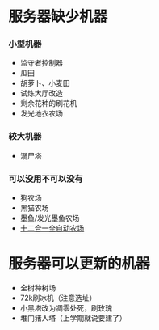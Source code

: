 # 服务器缺少机器
### 小型机器
- 监守者控制器
- 瓜田
- 胡萝卜、小麦田
- 试炼大厅改造
- 剩余花种的刷花机
- 发光地衣农场
### 较大机器
- 溺尸塔
### 可以没用不可以没有
- 狗农场
- 黑猫农场
- 墨鱼/发光墨鱼农场
- [十二合一全自动农场](https://www.bilibili.com/video/BV12GqWYkELt/)
# 服务器可以更新的机器
- 全树种树场
- 72k刷冰机（注意选址）
- 小黑塔改为凋零处死，刷玫瑰
- 堆门猪人塔（上学期就说要建了）
